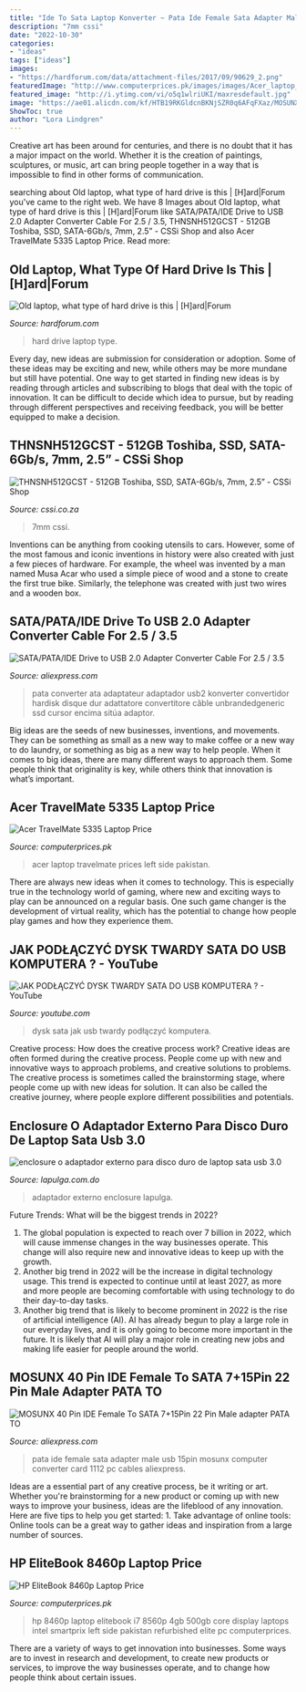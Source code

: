 ```yaml
---
title: "Ide To Sata Laptop Konverter ~ Pata Ide Female Sata Adapter Male Usb 15pin Mosunx Computer Converter Card 1112 Pc Cables Aliexpress"
description: "7mm cssi"
date: "2022-10-30"
categories:
- "ideas"
tags: ["ideas"]
images:
- "https://hardforum.com/data/attachment-files/2017/09/90629_2.png"
featuredImage: "http://www.computerprices.pk/images/images/Acer_laptop_833.jpg"
featured_image: "http://i.ytimg.com/vi/o5q1wlriUKI/maxresdefault.jpg"
image: "https://ae01.alicdn.com/kf/HTB19RKGldcnBKNjSZR0q6AFqFXaz/MOSUNX-40-Pin-IDE-Female-To-SATA-7-15Pin-22-Pin-Male-adapter-PATA-TO-SATA.jpg"
ShowToc: true
author: "Lora Lindgren"
---
```



Creative art has been around for centuries, and there is no doubt that it has a major impact on the world. Whether it is the creation of paintings, sculptures, or music, art can bring people together in a way that is impossible to find in other forms of communication.

	

		
searching about Old laptop, what type of hard drive is this | [H]ard|Forum you've came to the right web. We have 8 Images about Old laptop, what type of hard drive is this | [H]ard|Forum like SATA/PATA/IDE Drive to USB 2.0 Adapter Converter Cable For 2.5 / 3.5, THNSNH512GCST - 512GB Toshiba, SSD, SATA-6Gb/s, 7mm, 2.5” - CSSi Shop and also Acer TravelMate 5335 Laptop Price. Read more:
		
    
## Old Laptop, What Type Of Hard Drive Is This | [H]ard|Forum

<img loading=lazy src="https://hardforum.com/data/attachment-files/2017/09/90629_2.png" onerror="this.onerror=null;this.src='https://tse2.mm.bing.net/th?id=OIP._gMjiOjCzgHRVeRKdDY4jgHaGR&amp;pid=15.1';" alt="Old laptop, what type of hard drive is this | [H]ard|Forum">

_Source: hardforum.com_

>hard drive laptop type. 

	

Every day, new ideas are submission for consideration or adoption. Some of these ideas may be exciting and new, while others may be more mundane but still have potential. One way to get started in finding new ideas is by reading through articles and subscribing to blogs that deal with the topic of innovation. It can be difficult to decide which idea to pursue, but by reading through different perspectives and receiving feedback, you will be better equipped to make a decision.

    
## THNSNH512GCST - 512GB Toshiba, SSD, SATA-6Gb/s, 7mm, 2.5” - CSSi Shop

<img loading=lazy src="https://cssi.co.za/shop/wp-content/uploads/2020/02/THNSNH512GCST.jpg" onerror="this.onerror=null;this.src='https://tse3.mm.bing.net/th?id=OIP.Ri7BYVkxLlQLzlNmHKrD6QHaFw&amp;pid=15.1';" alt="THNSNH512GCST - 512GB Toshiba, SSD, SATA-6Gb/s, 7mm, 2.5” - CSSi Shop">

_Source: cssi.co.za_

>7mm cssi. 

	

Inventions can be anything from cooking utensils to cars. However, some of the most famous and iconic inventions in history were also created with just a few pieces of hardware. For example, the wheel was invented by a man named Musa Acar who used a simple piece of wood and a stone to create the first true bike. Similarly, the telephone was created with just two wires and a wooden box.

    
## SATA/PATA/IDE Drive To USB 2.0 Adapter Converter Cable For 2.5 / 3.5

<img loading=lazy src="https://ae01.alicdn.com/kf/HTB1190ARXXXXXa9XVXXq6xXFXXXL/SATA-PATA-IDE-Drive-to-USB-2-0-Adapter-Converter-Cable-For-2-5-3-5.jpg" onerror="this.onerror=null;this.src='https://tse2.mm.bing.net/th?id=OIP.arYR3R6UUHJzRZQ-6i2i_AHaHa&amp;pid=15.1';" alt="SATA/PATA/IDE Drive to USB 2.0 Adapter Converter Cable For 2.5 / 3.5">

_Source: aliexpress.com_

>pata converter ata adaptateur adaptador usb2 konverter convertidor hardisk disque dur adattatore convertitore câble unbrandedgeneric ssd cursor encima sitúa adaptor. 

	

Big ideas are the seeds of new businesses, inventions, and movements. They can be something as small as a new way to make coffee or a new way to do laundry, or something as big as a new way to help people. When it comes to big ideas, there are many different ways to approach them. Some people think that originality is key, while others think that innovation is what’s important.

    
## Acer TravelMate 5335 Laptop Price

<img loading=lazy src="http://www.computerprices.pk/images/images/Acer_laptop_833.jpg" onerror="this.onerror=null;this.src='https://tse4.mm.bing.net/th?id=OIP.aQgXTfUxMltG_gmNu7VEBAHaHa&amp;pid=15.1';" alt="Acer TravelMate 5335 Laptop Price">

_Source: computerprices.pk_

>acer laptop travelmate prices left side pakistan. 

	

There are always new ideas when it comes to technology. This is especially true in the technology world of gaming, where new and exciting ways to play can be announced on a regular basis. One such game changer is the development of virtual reality, which has the potential to change how people play games and how they experience them.

    
## JAK PODŁĄCZYĆ DYSK TWARDY SATA DO USB KOMPUTERA ? - YouTube

<img loading=lazy src="http://i.ytimg.com/vi/o5q1wlriUKI/maxresdefault.jpg" onerror="this.onerror=null;this.src='https://tse4.mm.bing.net/th?id=OIP.lkJQ1JSMvwOfL4Jj6vgK7QHaEK&amp;pid=15.1';" alt="JAK PODŁĄCZYĆ DYSK TWARDY SATA DO USB KOMPUTERA ? - YouTube">

_Source: youtube.com_

>dysk sata jak usb twardy podłączyć komputera. 

	

Creative process: How does the creative process work?
Creative ideas are often formed during the creative process. People come up with new and innovative ways to approach problems, and creative solutions to problems. The creative process is sometimes called the brainstorming stage, where people come up with new ideas for solution. It can also be called the creative journey, where people explore different possibilities and potentials.

    
## Enclosure O Adaptador Externo Para Disco Duro De Laptop Sata Usb 3.0

<img loading=lazy src="https://lapulga.com.do/f/6814908-7.jpg" onerror="this.onerror=null;this.src='https://tse2.mm.bing.net/th?id=OIP.gbcwaaYef7HMQvkzIWtW9wHaHa&amp;pid=15.1';" alt="enclosure o adaptador externo para disco duro de laptop sata usb 3.0">

_Source: lapulga.com.do_

>adaptador externo enclosure lapulga. 

	

Future Trends: What will be the biggest trends in 2022?
1. The global population is expected to reach over 7 billion in 2022, which will cause immense changes in the way businesses operate. This change will also require new and innovative ideas to keep up with the growth.
2. Another big trend in 2022 will be the increase in digital technology usage. This trend is expected to continue until at least 2027, as more and more people are becoming comfortable with using technology to do their day-to-day tasks.
3. Another big trend that is likely to become prominent in 2022 is the rise of artificial intelligence (AI). AI has already begun to play a large role in our everyday lives, and it is only going to become more important in the future. It is likely that AI will play a major role in creating new jobs and making life easier for people around the world.

    
## MOSUNX 40 Pin IDE Female To SATA 7+15Pin 22 Pin Male Adapter PATA TO

<img loading=lazy src="https://ae01.alicdn.com/kf/HTB19RKGldcnBKNjSZR0q6AFqFXaz/MOSUNX-40-Pin-IDE-Female-To-SATA-7-15Pin-22-Pin-Male-adapter-PATA-TO-SATA.jpg" onerror="this.onerror=null;this.src='https://tse4.mm.bing.net/th?id=OIP.Z4BsJfA4wWq2Os1yQXt70AHaHa&amp;pid=15.1';" alt="MOSUNX 40 Pin IDE Female To SATA 7+15Pin 22 Pin Male adapter PATA TO">

_Source: aliexpress.com_

>pata ide female sata adapter male usb 15pin mosunx computer converter card 1112 pc cables aliexpress. 

	

Ideas are a essential part of any creative process, be it writing or art. Whether you're brainstorming for a new product or coming up with new ways to improve your business, ideas are the lifeblood of any innovation. Here are five tips to help you get started: 1. Take advantage of online tools: Online tools can be a great way to gather ideas and inspiration from a large number of sources.

    
## HP EliteBook 8460p Laptop Price

<img loading=lazy src="http://www.computerprices.pk/images/images/HP_laptop_880.jpg" onerror="this.onerror=null;this.src='https://tse1.mm.bing.net/th?id=OIP.VdJFzc7sIOs7p9N3wCwasgHaHa&amp;pid=15.1';" alt="HP EliteBook 8460p Laptop Price">

_Source: computerprices.pk_

>hp 8460p laptop elitebook i7 8560p 4gb 500gb core display laptops intel smartprix left side pakistan refurbished elite pc computerprices. 

	

There are a variety of ways to get innovation into businesses. Some ways are to invest in research and development, to create new products or services, to improve the way businesses operate, and to change how people think about certain issues. 

